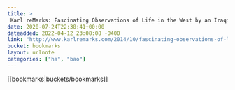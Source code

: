 ```yaml
---
title: > 
 Karl reMarks: Fascinating Observations of Life in the West by an Iraqi Anthropologist
date: 2020-07-24T22:38:41+00:00
dateadded: 2022-04-12 23:08:08 -0400
link: "http://www.karlremarks.com/2014/10/fascinating-observations-of-life-in.html"
bucket: bookmarks
layout: urlnote
categories: ["ha", "bao"]
--- 
```

 <!-- end excerpt --> 
 [[bookmarks|buckets/bookmarks]]
